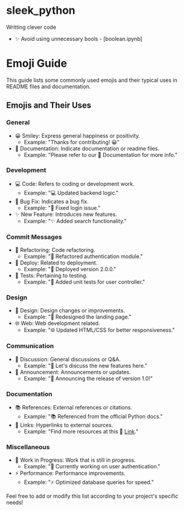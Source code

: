 # sleek_python
Writting clever code
-  ✨ Avoid using unnecessary bools - [boolean.ipynb]


# Emoji Guide

This guide lists some commonly used emojis and their typical uses in README files and documentation.

## Emojis and Their Uses

### General
- 😀 Smiley: Express general happiness or positivity.
  - Example: "Thanks for contributing! 😀"
- 📖 Documentation: Indicate documentation or readme files.
  - Example: "Please refer to our 📖 Documentation for more info."

### Development
- 💻 Code: Refers to coding or development work.
  - Example: "💻 Updated backend logic."
- 🐛 Bug Fix: Indicates a bug fix.
  - Example: "🐛 Fixed login issue."
- ✨ New Feature: Introduces new features.
  - Example: "✨ Added search functionality."

### Commit Messages
- 🔨 Refactoring: Code refactoring.
  - Example: "🔨 Refactored authentication module."
- 🚀 Deploy: Related to deployment.
  - Example: "🚀 Deployed version 2.0.0."
- 🧪 Tests: Pertaining to testing.
  - Example: "🧪 Added unit tests for user controller."

### Design
- 🎨 Design: Design changes or improvements.
  - Example: "🎨 Redesigned the landing page."
- 🌐 Web: Web development related.
  - Example: "🌐 Updated HTML/CSS for better responsiveness."

### Communication
- 💬 Discussion: General discussions or Q&A.
  - Example: "💬 Let's discuss the new features here."
- 📣 Announcement: Announcements or updates.
  - Example: "📣 Announcing the release of version 1.0!"

### Documentation
- 📚 References: External references or citations.
  - Example: "📚 Referenced from the official Python docs."
- 🔗 Links: Hyperlinks to external sources.
  - Example: "Find more resources at this 🔗 [Link](https://example.com)."

### Miscellaneous
- 🚧 Work in Progress: Work that is still in progress.
  - Example: "🚧 Currently working on user authentication."
- ⚡ Performance: Performance improvements.
  - Example: "⚡ Optimized database queries for speed."

Feel free to add or modify this list according to your project's specific needs!
